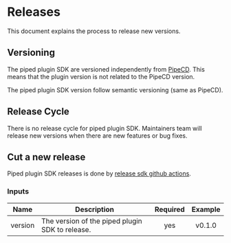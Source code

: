 # Releases

This document explains the process to release new versions.

## Versioning

The piped plugin SDK are versioned independently from [PipeCD](https://github.com/pipe-cd/pipecd). This means that the plugin version is not related to the PipeCD version.

The piped plugin SDK version follow semantic versioning (same as PipeCD).

## Release Cycle

There is no release cycle for piped plugin SDK. Maintainers team will release new versions when there are new features or bug fixes.

## Cut a new release

Piped plugin SDK releases is done by [release sdk github actions](https://github.com/pipe-cd/piped-plugin-sdk-go/blob/main/.github/workflows/release.yaml).

### Inputs

| Name       | Description                                   | Required |  Example      |
|------------|-----------------------------------------------|:--------:|:-------------:|
| version    | The version of the piped plugin SDK to release.        |    yes   | v0.1.0    |
